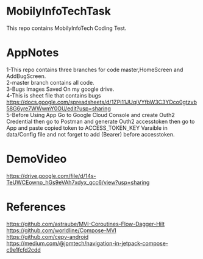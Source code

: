 # MobilyInfoTechTask
This repo contains MobilyInfoTech Coding Test.
# AppNotes
1-This repo contains three branches for code master,HomeScreen and AddBugScreen.  
2-master branch contains all code.  
3-Bugs Images Saved On my google drive.  
4-This is sheet file that contains bugs https://docs.google.com/spreadsheets/d/1ZPi11JUqiVYfbW3C3YDco0gtzvb58G6yre7WWwmY0OU/edit?usp=sharing  
5-Before Using App Go to Google Cloud Console and create Outh2 Credential then go to Postman and generate Outh2 accesstoken then go to App and paste copied token
to ACCESS_TOKEN_KEY Varaible in data/Config file and not forget to add (Bearer) before accesstoken.     
# DemoVideo
https://drive.google.com/file/d/14s-TeUWCEownp_hGs9eVAh7xdyx_qcc6/view?usp=sharing  
# References
https://github.com/astraube/MVI-Coroutines-Flow-Dagger-Hilt  
https://github.com/worldline/Compose-MVI  
https://github.com/cepv-android  
https://medium.com/@jpmtech/navigation-in-jetpack-compose-c9e1fcfd2cdd  
